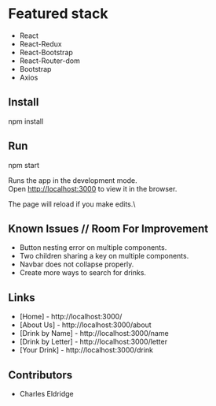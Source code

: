 # Featured stack

  - React
  - React-Redux
  - React-Bootstrap
  - React-Router-dom
  - Bootstrap
  - Axios

## Install

  npm install

## Run

  npm start

Runs the app in the development mode.\
Open [http://localhost:3000](http://localhost:3000) to view it in the browser.

The page will reload if you make edits.\

## Known Issues // Room For Improvement

  - Button nesting error on multiple components.
  - Two children sharing a key on multiple components.
  - Navbar does not collapse properly.
  - Create more ways to search for drinks.

## Links

  - [Home]            - http://localhost:3000/
  - [About Us]        - http://localhost:3000/about
  - [Drink by Name]   - http://localhost:3000/name
  - [Drink by Letter] - http://localhost:3000/letter
  - [Your Drink]      - http://localhost:3000/drink

## Contributors

- Charles Eldridge 

